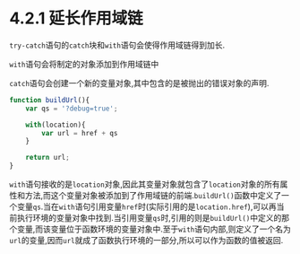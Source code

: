 # 4.2.1 延长作用域链

`try-catch`语句的`catch`块和`with`语句会使得作用域链得到加长.

`with`语句会将制定的对象添加到作用域链中

`catch`语句会创建一个新的变量对象,其中包含的是被抛出的错误对象的声明.

``` js .line-numbers
function buildUrl(){
    var qs = '?debug=true';

    with(location){
        var url = href + qs
    }

    return url;
}
```

`with`语句接收的是`location`对象,因此其变量对象就包含了`location`对象的所有属性和方法,而这个变量对象被添加到了作用域链的前端.`buildUrl()`函数中定义了一个变量`qs`.当在`with`语句引用变量`href`时(实际引用的是`location.href`),可以再当前执行环境的变量对象中找到.当引用变量`qs`时,引用的则是`buildUrl()`中定义的那个变量,而该变量位于函数环境的变量对象中.至于`with`语句内部,则定义了一个名为`url`的变量,因而`url`就成了函数执行环境的一部分,所以可以作为函数的值被返回.
